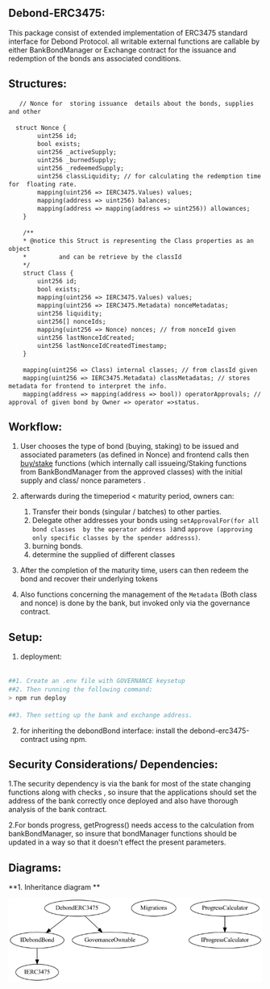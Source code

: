 ## Debond-ERC3475: 

This package consist of extended implementation of ERC3475 standard interface  for Debond Protocol. all writable  external functions are callable by either  BankBondManager or Exchange  contract for the  issuance and  redemption of the bonds ans associated conditions.

## Structures: 
```solidity
   // Nonce for  storing issuance  details about the bonds, supplies and other 

  struct Nonce {
        uint256 id;
        bool exists;
        uint256 _activeSupply;
        uint256 _burnedSupply;
        uint256 _redeemedSupply;
        uint256 classLiquidity; // for calculating the redemption time for  floating rate.
        mapping(uint256 => IERC3475.Values) values;
        mapping(address => uint256) balances;
        mapping(address => mapping(address => uint256)) allowances;
    }

    /**
    * @notice this Struct is representing the Class properties as an object
    *         and can be retrieve by the classId
    */
    struct Class {
        uint256 id;
        bool exists;
        mapping(uint256 => IERC3475.Values) values;
        mapping(uint256 => IERC3475.Metadata) nonceMetadatas;
        uint256 liquidity;
        uint256[] nonceIds;
        mapping(uint256 => Nonce) nonces; // from nonceId given
        uint256 lastNonceIdCreated;
        uint256 lastNonceIdCreatedTimestamp;
    }

    mapping(uint256 => Class) internal classes; // from classId given
    mapping(uint256 => IERC3475.Metadata) classMetadatas; // stores metadata for frontend to interpret the info.
    mapping(address => mapping(address => bool)) operatorApprovals; // approval of given bond by Owner => operator =>status.
```

## Workflow: 

1. User chooses the type of bond (buying, staking) to be issued and associated parameters (as defined in Nonce) and frontend calls  then [buy/stake](https://github.com/Debond-Protocol/Debond-Bank/blob/main/contracts/Bank.sol#L166-L622) functions (which internally call issueing/Staking functions from BankBondManager from the approved classes) with the initial supply and class/ nonce parameters .

2. afterwards during the timeperiod < maturity period, owners can:
    1. Transfer their bonds (singular / batches) to  other parties.
    2. Delegate other addresses your bonds   using `setApprovalFor(for all bond classes  by the operator address )`and  `approve (approving only specific classes by the spender addresss)`.
    3. burning bonds.
    4. determine the supplied of different classes  


3. After the completion of the maturity time, users can then redeem the bond and recover their underlying tokens 


4. Also functions concerning the management of the `Metadata` (Both class and nonce) is done by the bank, but invoked only via the governance contract. 


## Setup: 

1. deployment: 
```bash

##1. Create an .env file with GOVERNANCE keysetup
##2. Then running the following command: 
> npm run deploy 

##3. Then setting up the bank and exchange address.

```

2. for inheriting the debondBond interface: install the debond-erc3475-contract using npm.


## Security Considerations/ Dependencies:
1.The security dependency is via the bank for most of the state changing functions along with checks , so insure that the  applications should  set the address of the bank correctly once deployed and also have thorough analysis of the bank contract.

2.For bonds progress, getProgress() needs access to the calculation from bankBondManager, so insure that bondManager functions should be updated in a way so that it doesn't effect the present parameters.


## Diagrams: 
 
**1. Inheritance diagram **

![](docs/Bond-Inheritance.png)

